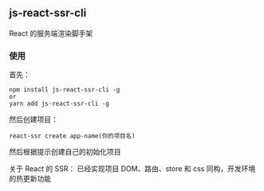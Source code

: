 ## js-react-ssr-cli

React 的服务端渲染脚手架

### 使用

首先：

```
npm install js-react-ssr-cli -g
or
yarn add js-react-ssr-cli -g
```

然后创建项目：

```
react-ssr create app-name(你的项目名)
```

然后根据提示创建自己的初始化项目

关于 React 的 SSR：
已经实现项目 DOM、路由、store 和 css 同构，开发环境的热更新功能
